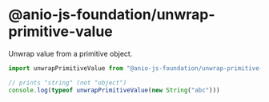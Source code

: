 # @anio-js-foundation/unwrap-primitive-value

Unwrap value from a primitive object.

```js
import unwrapPrimitiveValue from "@anio-js-foundation/unwrap-primitive-value"

// prints "string" (not "object")
console.log(typeof unwrapPrimitiveValue(new String("abc")))
```
